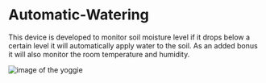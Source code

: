 # Automatic-Watering
This device is developed to monitor soil moisture level if it drops below a certain level it will automatically apply water to the soil. As an added bonus it will also monitor the room temperature and humidity. 

![image of the yoggie](https://lh3.googleusercontent.com/sWit1YriXU0V-BsDDGe2_QTJ8jt5QI7IcxkfXhFhi7OIzPYP1M-2jWrVg10ja0BrhusYlGwU8uGj-kBbcZBj0Wyl3hIYfIPTHF75uX3colrfuQVhwktFyl-hBrYN_M-j_mY7WnVLsvrSXsqOpNsSbjksGPg1aej0IRb_3toLZ2VYLBEsxvgLWh1jqYUiEp5zd7vJ3bAcQxBuuXh60U25eFebk_--tkIcwWBBWYTROy9gfYREoCRQuXUJ7eOjJhqQc7zav8s4jwKNxA151ihiIEajr9H13rFsom8Sv6_smblDq-VzQcLl_qr9sGbRfl-YdOFs8USL7lzmZQJ3xakbtsPEGQn-aAR2kM5rJh5PdSp1c7CpLgsbeJrVw_NyQPMssYvYQ_42OO9HZmySHPvHb4IEtG5yC47vhnzK-Gw_ZL3raz9rigna1f0RW7jf70TSpufVPqkpzHFRspegMeyff1LLJ3_ISPRUC-81KDqKnh3Fk-TVWoLH79aYZz6bCspw15AiFGFA-zH7iq70V8OuspL5iqjMfVB5RGyxFJ58xdbehC9y0MilmwArNscZNedN23hAgWm_acgPbB6XJIP6uScfQ5cXH4foza0WQCmJH2M-jqiGn42V00MEuQqQYIj3Nu3hpqrNaz-cTqOzSiGKbuybtyyrwvsKebzdeHXimlNFiGwqRInXyRdOlWMh9YFXZcTzVZPhyzQVAlmysUdHteng=w528-h937-no?authuser=0)

